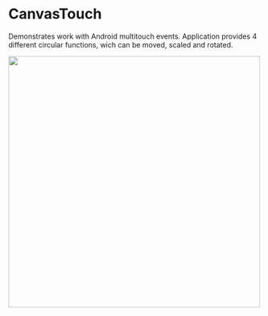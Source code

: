 # CanvasTouch

Demonstrates work with Android multitouch events. Application provides 4 different circular functions, wich can be moved, scaled and rotated.

<img src="https://i.imgur.com/jOHfa9t.png" height=500 />
